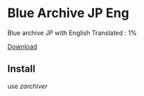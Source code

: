 # Blue Archive JP Eng
Blue archive JP with English
Translated : 1%

[Download](https://github.com/minhmc2007/Blue-Archive-JP-Eng/releases/tag/V0.0.1)

## Install
use *zarchiver*